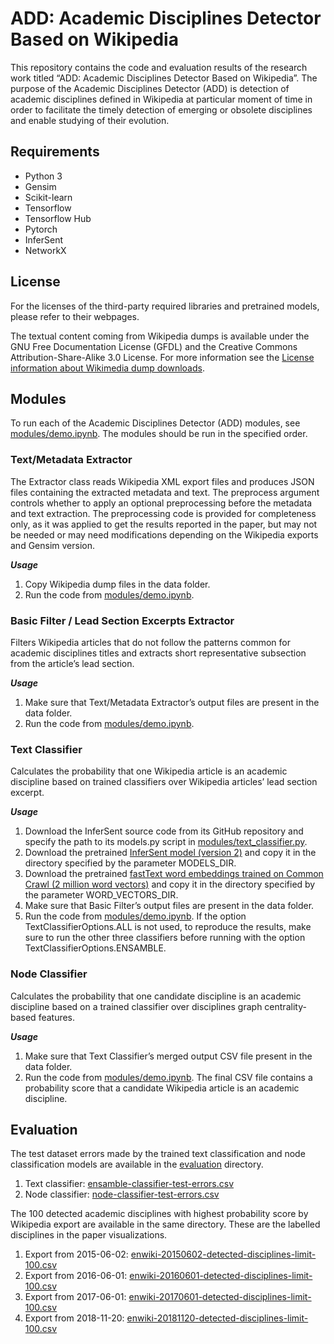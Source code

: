 # ADD: Academic Disciplines Detector Based on Wikipedia
This repository contains the code and evaluation results of the research work titled “ADD: Academic Disciplines Detector Based on Wikipedia”. The purpose of the Academic Disciplines Detector (ADD) is detection of academic disciplines defined in Wikipedia at particular moment of time in order to facilitate the timely detection of emerging or obsolete disciplines and enable studying of their evolution.

## Requirements

- Python 3
- Gensim
- Scikit-learn
- Tensorflow
- Tensorflow Hub
- Pytorch
- InferSent
- NetworkX

## License
For the licenses of the third-party required libraries and pretrained models, please refer to their webpages.

The textual content coming from Wikipedia dumps is available under the GNU Free Documentation License (GFDL) and the Creative Commons Attribution-Share-Alike 3.0 License. For more information see the [License information about Wikimedia dump downloads](https://dumps.wikimedia.org/legal.html).

## Modules
To run each of the Academic Disciplines Detector (ADD) modules, see [modules/demo.ipynb](modules/demo.ipynb). The modules should be run in the specified order.

### Text/Metadata Extractor
The Extractor class reads Wikipedia XML export files and produces JSON files containing the extracted metadata and text. The preprocess argument controls whether to apply an optional preprocessing before the metadata and text extraction. The preprocessing code is provided for completeness only, as it was applied to get the results reported in the paper, but may not be needed or may need modifications depending on the Wikipedia exports and Gensim version.

***Usage***
1. Copy Wikipedia dump files in the data folder.
2. Run the code from [modules/demo.ipynb](modules/demo.ipynb).


### Basic Filter / Lead Section Excerpts Extractor
Filters Wikipedia articles that do not follow the patterns common for academic disciplines titles and extracts short representative subsection from the article’s lead section.

***Usage***
1. Make sure that Text/Metadata Extractor’s output files are present in the data folder.
2. Run the code from [modules/demo.ipynb](modules/demo.ipynb).


### Text Classifier
Calculates the probability that one Wikipedia article is an academic discipline based on trained classifiers over Wikipedia articles’ lead section excerpt.

***Usage***
1. Download the InferSent source code from its GitHub repository and specify the path to its models.py script in [modules/text_classifier.py](modules/text_classifier.py).
2. Download the pretrained [InferSent model (version 2)](https://github.com/facebookresearch/InferSent) and copy it in the directory specified by the parameter MODELS_DIR.
3. Download the pretrained [fastText word embeddings trained on Common Crawl (2 million word vectors)](https://fasttext.cc/docs/en/english-vectors.html) and copy it in the directory specified by the parameter WORD_VECTORS_DIR.
4. Make sure that Basic Filter’s output files are present in the data folder.
5. Run the code from [modules/demo.ipynb](modules/demo.ipynb). If the option TextClassifierOptions.ALL is not used, to reproduce the results, make sure to run the other three classifiers before running with the option TextClassifierOptions.ENSAMBLE.

### Node Classifier
Calculates the probability that one candidate discipline is an academic discipline based on a trained classifier over disciplines graph centrality-based features.

***Usage***
1. Make sure that Text Classifier’s merged output CSV file present in the data folder.
2. Run the code from [modules/demo.ipynb](modules/demo.ipynb). The final CSV file contains a probability score that a candidate Wikipedia article is an academic discipline.


## Evaluation
The test dataset errors made by the trained text classification and node classification models are available in the [evaluation](evaluation/) directory.

1. Text classifier: [ensamble-classifier-test-errors.csv](evaluation/ensamble-classifier-test-errors.csv)
2. Node classifier: [node-classifier-test-errors.csv](evaluation/node-classifier-test-errors.csv)

The 100 detected academic disciplines with highest probability score by Wikipedia export are available in the same directory. These are the labelled disciplines in the paper visualizations.

1. Export from 2015-06-02: [enwiki-20150602-detected-disciplines-limit-100.csv](evaluation/enwiki-20150602-detected-disciplines-limit-100.csv)
2. Export from 2016-06-01: [enwiki-20160601-detected-disciplines-limit-100.csv](evaluation/enwiki-20160601-detected-disciplines-limit-100.csv)
3. Export from 2017-06-01: [enwiki-20170601-detected-disciplines-limit-100.csv](evaluation/enwiki-20170601-detected-disciplines-limit-100.csv)
4. Export from 2018-11-20: [enwiki-20181120-detected-disciplines-limit-100.csv](evaluation/enwiki-20181120-detected-disciplines-limit-100.csv)
